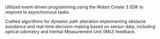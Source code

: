 Utilized event-driven programming using the iRobot Create 3 SDK to respond to asynchronous tasks.

Crafted algorithms for dynamic path alteration implementing obstacle avoidance and real-time decision-making based on sensor data, including optical odometry and Inertial Measurement Unit (IMU) feedback.
